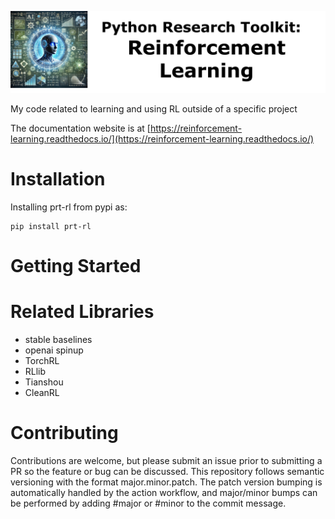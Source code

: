 <p align="center">
<picture>
<img src="docs/_static/prt-rl-logo-title.png" width="1024" style="max-width: 100%;">
</picture>
</p>

My code related to learning and using RL outside of a specific project

The documentation website is at [https://reinforcement-learning.readthedocs.io/](https://reinforcement-learning.readthedocs.io/)

# Installation
Installing prt-rl from pypi as:
```shell
pip install prt-rl
```

# Getting Started

# Related Libraries
* stable baselines
* openai spinup
* TorchRL
* RLlib
* Tianshou
* CleanRL

# Contributing
Contributions are welcome, but please submit an issue prior to submitting a PR so the feature or bug can be discussed. 
This repository follows semantic versioning with the format major.minor.patch. The patch version bumping is automatically handled by the action workflow, and major/minor bumps can be performed by adding #major or #minor to the commit message.